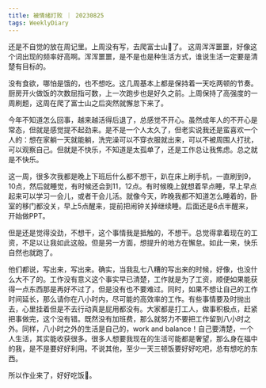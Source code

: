 ```yaml
---
title: 被情绪打败 ｜ 20230825
tags: WeeklyDiary
---
```


还是不自觉的放在周记里。上周没有写，去爬富士山🗻了。
这周浑浑噩噩，好像这个词出现的频率好高啊。浑浑噩噩，是不是也是种生活方式，谁说生活一定要是清楚有目标的。

没有食欲，哪怕是饿的，也不想吃。这几周基本上都是保持着一天吃两顿的节奏。厨房开火做饭的次数屈指可数，上一次跑步也是好久之前。上周保持了高强度的一周刷题，这周在爬了富士山之后突然就懈怠下来了。

今年不知道怎么回事，越来越活得后退了，总感觉不开心。虽然成年人的不开心是常态，但就是感觉提不起劲来。是不是一个人太久了，但老实说我还是蛮喜欢一个人的：想在家躺一天就能躺，洗完澡可以不穿衣服就出来，可以不被周围人打扰，可以观察自己。但就是不快乐，不知道是太孤单了，还是工作总让我焦虑。总之就是不快乐。

这一周，很多次我都是晚上下班后什么都不想干，趴在床上刷手机，一直刷到9，10点，然后就睡觉，有时候还会到11，12点。有时候晚上就想着早点睡，早上早点起来可以学习一会儿，或者干会儿活。就像今天，昨晚我都不知道怎么睡着的，卧室的移门都没关，早上5点醒来，提前把闹钟关掉继续睡。后面还是6点半醒来，开始做PPT。

但是还是觉得没劲，不想干，这个事情我是抵触的，不想干。总觉得拿着现在的工资，不足以让我如此这般。但是另一方面，想提升的地方在懈怠。如此一来，快乐自然也就跑了。

他们都说，写出来，写出来。确实，当我乱七八糟的写出来的时候，好像，也没什么大不了的。工作没有意义这个事实早已清楚，工作就是为了工资，顺便如果能获得一点东西那是再好不过了，但是没有也不要难过。同时，如果不想让自己的工作时间延长，那么请你在八小时内，尽可能的高效率的工作。有些事情要及时抛出去，心里挂着但是不去行动真是屁用都没有。大家都是打工人，做事积极点，赶紧把事做完，这个没有错。既然没有加班费，那么就努力不要把工作留到八小时之外。同样，八小时之外的生活是自己的，work and balance！自己要清楚，一个人生活，其实能收获很多。很多人想要我现在的生活可能都是奢望，那么身在福中的我，是不是要好好利用。不说其他，至少一天三顿饭要好好吃吧，总有想吃的东西。

所以作业来了，好好吃饭🍚。
